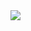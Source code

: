 <img src="https://capsule-render.vercel.app/api?type=waving&color=auto&height=200&section=header&text=FlashChat&fontSize=90" />
